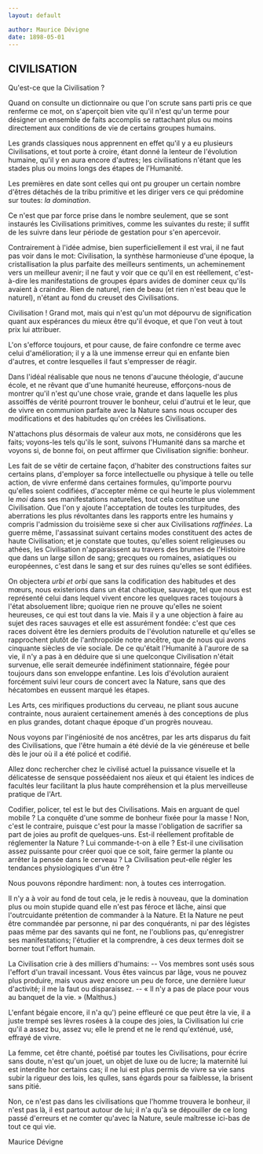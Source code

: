 ```yaml
---
layout: default

author: Maurice Dévigne
date: 1898-05-01
---
```


## CIVILISATION

Qu'est-ce que la Civilisation ?

Quand on consulte un dictionnaire ou que l'on scrute sans parti pris ce que renferme ce mot, on s'aperçoit bien vite 
qu'il n'est qu'un terme pour désigner un ensemble de faits accomplis se rattachant plus ou moins directement aux 
conditions de vie de certains groupes humains.

Les grands classiques nous apprennent en effet qu'il y a eu plusieurs Civilisations, et tout porte à croire, étant 
donné la lenteur de l'évolution humaine, qu'il y en aura encore d'autres; les civilisations n'étant que les stades 
plus ou moins longs des étapes de l'Humanité.

Les premières en date sont celles qui ont pu grouper un certain nombre d'êtres détachés de la tribu primitive et les 
diriger vers ce qui prédomine sur toutes: *la domination*.

Ce n'est que par force prise dans le nombre seulement, que se sont instaurés les Civilisations primitives, comme les 
suivantes du reste; il suffit de les suivre dans leur période de gestation pour s'en apercevoir.

Contrairement à l'idée admise, bien superficiellement il est vrai, il ne faut pas voir dans le mot: Civilisation, la 
synthèse harmonieuse d'une époque, la cristallisation la plus parfaite des meilleurs sentiments, un acheminement 
vers un meilleur avenir; il ne faut y voir que ce qu'il en est réellement, c'est-à-dire les manifestations de 
groupes épars avides de dominer ceux qu'ils avaient à craindre. Rien de naturel, rien de beau (et rien n'est beau 
que le naturel), n'étant au fond du creuset des Civilisations.

Civilisation ! Grand mot, mais qui n'est qu'un mot dépourvu de signification quant aux espérances du mieux être qu'il évoque, et que l'on veut à tout prix lui attribuer.

L'on s'efforce toujours, et pour cause, de faire confondre ce terme avec celui d'amélioration; il y a là une immense erreur qui en enfante bien d'autres, et contre lesquelles il faut s'empresser de réagir.

Dans l'idéal réalisable que nous ne tenons d'aucune théologie, d'aucune école, et ne rêvant que d'une humanité 
heureuse, efforçons-nous de montrer qu'il n'est qu'une chose vraie, grande et dans laquelle les plus assoiffés de 
vérité pourront trouver le bonheur, celui d'autrui et le leur, que de vivre en communion parfaite avec la Nature 
sans nous occuper des modifications et des habitudes qu'on créées les Civilisations.

N'attachons plus désormais de valeur aux mots, ne considérons que les faits; voyons-les tels qu'ils le sont, suivons 
l'Humanité dans sa marche et voyons si, de bonne foi, on peut affirmer que Civilisation signifie: bonheur.

Les fait de se vêtir de certaine façon, d'habiter des constructions faites sur certains plans, d'employer sa force 
intellectuelle ou physique à telle ou telle action, de vivre enfermé dans certaines formules, qu'importe pourvu 
qu'elles soient codifiées, d'accepter même ce qui heurte le plus violemment le *moi* dans ses manifestations 
naturelles, tout cela constitue une Civilisation. Que l'on y ajoute l'acceptation de toutes les turpitudes, des 
aberrations les plus révoltantes dans les rapports entre les humains y compris l'admission du troisième sexe si cher 
aux Civilisations *raffinées*. La guerre même, l'assassinat suivant certains modes constituent des actes de haute 
Civilisation; et je constate que toutes, qu'elles soient religieuses ou athées, les Civilisation n'apparaissent au 
travers des brumes de l'Histoire que dans un large sillon de sang; grecques ou romaines, asiatiques ou européennes, 
c'est dans le sang et sur des ruines qu'elles se sont édifiées.

On objectera *urbi et orbi* que sans la codification des habitudes et des mœurs, nous existerions dans un état 
chaotique, sauvage, tel que nous est représenté celui dans lequel vivent encore les quelques races toujours à l'état 
absoluement libre; quoique rien ne prouve qu'elles ne soient heureuses, ce qui est tout dans la vie. Mais il y a une 
objection à faire au sujet des races sauvages et elle est assurément fondée: c'est que ces races doivent être les 
derniers produits de l'évolution naturelle et qu'elles se rapprochent plutôt de l'anthropoïde notre ancêtre, que de 
nous qui avons cinquante siècles de vie sociale. De ce qu'était l'Humanité à l'aurore de sa vie, il n'y a pas à en 
déduire que si une quelconque Civilisation n'était survenue, elle serait demeurée indéfiniment stationnaire, fégée 
pour toujours dans son enveloppe enfantine. Les lois d'évolution auraient forcément suivi leur cours de concert avec 
la Nature, sans que des hécatombes en eussent marqué les étapes.

Les Arts, ces mirifiques productions du cerveau, ne pliant sous aucune contrainte, nous auraient certainement amenés 
à des conceptions de plus en plus grandes, dotant chaque époque d'un progrès nouveau.

Nous voyons par l'ingéniosité de nos ancêtres, par les arts disparus du fait des Civilisations, que l'être humain a 
été dévié de la vie généreuse et belle dès le jour où il a été policé et codifié.

Allez donc rechercher chez le civilisé actuel la puissance visuelle et la délicatesse de sensque posséédaient nos 
aïeux et qui étaient les indices de facultés leur facilitant la plus haute compréhension et la plus merveilleuse 
pratique de l'Art.

Codifier, policer, tel est le but des Civilisations. Mais en arguant de quel mobile ? La conquête d'une somme de 
bonheur fixée pour la masse ! Non, c'est le contraire, puisque c'est pour la masse l'obligation de sacrifier sa part 
de joies au profit de quelques-uns. Est-il réellement profitable de réglementer la Nature ? Lui commande-t-on à elle 
? Est-il une civilisation assez puissante pour créer quoi que ce soit, faire germer la plante ou arrêter la pensée 
dans le cerveau ? La Civilisation peut-elle régler les tendances physiologiques d'un être ?

Nous pouvons répondre hardiment: non, à toutes ces interrogation.

Il n'y a à voir au fond de tout cela, je le redis à nouveau, que la domination plus ou moin stupide quand elle n'est 
pas féroce et lâche, ainsi que l'outrcuidante prétention de commander à la Nature. Et la Nature ne peut être 
commandée par personne, ni par des conquérants, ni par des légistes paas même par des savants qui ne font, ne 
l'oublions pas, qu'enregistrer ses manifestations; l'étudier et la comprendre, à ces deux termes doit se borner tout 
l'effort humain.

La Civilisation crie à des milliers d'humains: -- Vos membres sont usés sous l'effort d'un travail incessant. Vous 
êtes vaincus par lâge, vous ne pouvez plus produire, mais vous avez encore un peu de force, une dernière lueur 
d'activité; il me la faut ou disparaissez. -- &laquo; Il n'y a pas de place pour vous au banquet de la vie. &raquo; 
(Malthus.)

L'enfant bégaie encore, il n'a qu') peine effleuré ce que peut être la vie, il a juste trempé ses lèvres rosées à la 
coupe des joies, la Civilisation lui crie qu'il a assez bu, assez vu; elle le prend et ne le rend qu'exténué, usé, 
effrayé de vivre.

La femme, cet être chanté, poétisé par toutes les Civilisations, pour écrire sans doute, n'est qu'un jouet, un objet 
de luxe ou de lucre; la maternité lui est interdite hor certains cas; il ne lui est plus permis de vivre sa vie sans 
subir la rigueur des lois, les qulles, sans égards pour sa faiblesse, la brisent sans pitié.

Non, ce n'est pas dans les civilisations que l'homme trouvera le bonheur, il n'est pas là, il est partout autour de 
lui; il n'a qu'à se dépouiller de ce long passé d'erreurs et ne comter qu'avec la Nature, seule maîtresse ici-bas de 
tout ce qui vie.

Maurice Dévigne